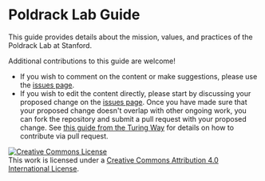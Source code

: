 # Poldrack Lab Guide

This guide provides details about the mission, values, and practices of the Poldrack Lab at Stanford.

Additional contributions to this guide are welcome!

- If you wish to comment on the content or make suggestions, please use the [issues page](https://github.com/poldracklab/poldracklab.github.io/issues).
- If you wish to edit the content directly,  please start by discussing your proposed change on the [issues page](https://github.com/poldracklab/poldracklab.github.io/issues).  Once you have made sure that your proposed change doesn't overlap with other ongoing work, you can fork the repository and submit a pull request with your proposed change.  See [this guide from the Turing Way](https://github.com/alan-turing-institute/the-turing-way/blob/master/CONTRIBUTING.md#making-a-change-with-a-pull-request) for details on how to contribute via pull request.

<a rel="license" href="http://creativecommons.org/licenses/by/4.0/"><img alt="Creative Commons License" style="border-width:0" src="https://i.creativecommons.org/l/by/4.0/88x31.png" /></a><br />This work is licensed under a <a rel="license" href="http://creativecommons.org/licenses/by/4.0/">Creative Commons Attribution 4.0 International License</a>.
